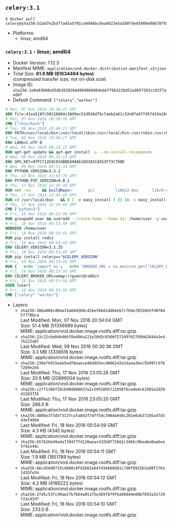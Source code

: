 ## `celery:3.1`

```console
$ docker pull celery@sha256:b2ab7e2bd77a45a5f01ca9946bc8ea6623e5a208fde45989e06678f931cc8ab6
```

-	Platforms:
	-	linux; amd64

### `celery:3.1` - linux; amd64

-	Docker Version: 1.12.3
-	Manifest MIME: `application/vnd.docker.distribution.manifest.v2+json`
-	Total Size: **81.6 MB (81634464 bytes)**  
	(compressed transfer size, not on-disk size)
-	Image ID: `sha256:2e0a93680a55db3928384d9b9989d69ebb7f9b323bd52a9057301ccb3f7aedbf`
-	Default Command: `["celery","worker"]`

```dockerfile
# Mon, 07 Nov 2016 20:30:25 GMT
ADD file:41ea5187c50116884c38d9ec51d920d79cfaeb2a61c52e07a97f457419a10a4f in / 
# Mon, 07 Nov 2016 20:30:26 GMT
CMD ["/bin/bash"]
# Tue, 08 Nov 2016 19:46:27 GMT
ENV PATH=/usr/local/bin:/usr/local/sbin:/usr/local/bin:/usr/sbin:/usr/bin:/sbin:/bin
# Tue, 08 Nov 2016 19:46:27 GMT
ENV LANG=C.UTF-8
# Wed, 09 Nov 2016 00:28:15 GMT
RUN apt-get update && apt-get install -y --no-install-recommends 		ca-certificates 		libgdbm3 		libsqlite3-0 		libssl1.0.0 	&& rm -rf /var/lib/apt/lists/*
# Wed, 09 Nov 2016 00:31:13 GMT
ENV GPG_KEY=97FC712E4C024BBEA48A61ED3A5CA953F73C700D
# Wed, 09 Nov 2016 00:31:14 GMT
ENV PYTHON_VERSION=3.5.2
# Thu, 17 Nov 2016 22:43:39 GMT
ENV PYTHON_PIP_VERSION=9.0.1
# Thu, 17 Nov 2016 22:45:48 GMT
RUN set -ex 	&& buildDeps=' 		gcc 		libbz2-dev 		libc6-dev 		libgdbm-dev 		liblzma-dev 		libncurses-dev 		libreadline-dev 		libsqlite3-dev 		libssl-dev 		make 		tcl-dev 		tk-dev 		wget 		xz-utils 		zlib1g-dev 	' 	&& apt-get update && apt-get install -y $buildDeps --no-install-recommends && rm -rf /var/lib/apt/lists/* 		&& wget -O python.tar.xz "https://www.python.org/ftp/python/${PYTHON_VERSION%%[a-z]*}/Python-$PYTHON_VERSION.tar.xz" 	&& wget -O python.tar.xz.asc "https://www.python.org/ftp/python/${PYTHON_VERSION%%[a-z]*}/Python-$PYTHON_VERSION.tar.xz.asc" 	&& export GNUPGHOME="$(mktemp -d)" 	&& gpg --keyserver ha.pool.sks-keyservers.net --recv-keys "$GPG_KEY" 	&& gpg --batch --verify python.tar.xz.asc python.tar.xz 	&& rm -r "$GNUPGHOME" python.tar.xz.asc 	&& mkdir -p /usr/src/python 	&& tar -xJC /usr/src/python --strip-components=1 -f python.tar.xz 	&& rm python.tar.xz 		&& cd /usr/src/python 	&& ./configure 		--enable-loadable-sqlite-extensions 		--enable-shared 	&& make -j$(nproc) 	&& make install 	&& ldconfig 		&& if [ ! -e /usr/local/bin/pip3 ]; then : 		&& wget -O /tmp/get-pip.py 'https://bootstrap.pypa.io/get-pip.py' 		&& python3 /tmp/get-pip.py "pip==$PYTHON_PIP_VERSION" 		&& rm /tmp/get-pip.py 	; fi 	&& pip3 install --no-cache-dir --upgrade --force-reinstall "pip==$PYTHON_PIP_VERSION" 	&& [ "$(pip list |tac|tac| awk -F '[ ()]+' '$1 == "pip" { print $2; exit }')" = "$PYTHON_PIP_VERSION" ] 		&& find /usr/local -depth 		\( 			\( -type d -a -name test -o -name tests \) 			-o 			\( -type f -a -name '*.pyc' -o -name '*.pyo' \) 		\) -exec rm -rf '{}' + 	&& apt-get purge -y --auto-remove $buildDeps 	&& rm -rf /usr/src/python ~/.cache
# Thu, 17 Nov 2016 22:45:49 GMT
RUN cd /usr/local/bin 	&& { [ -e easy_install ] || ln -s easy_install-* easy_install; } 	&& ln -s idle3 idle 	&& ln -s pydoc3 pydoc 	&& ln -s python3 python 	&& ln -s python3-config python-config
# Thu, 17 Nov 2016 22:45:49 GMT
CMD ["python3"]
# Fri, 18 Nov 2016 00:53:40 GMT
RUN groupadd user && useradd --create-home --home-dir /home/user -g user user
# Fri, 18 Nov 2016 00:53:40 GMT
WORKDIR /home/user
# Fri, 18 Nov 2016 00:53:43 GMT
RUN pip install redis
# Fri, 18 Nov 2016 00:53:43 GMT
ENV CELERY_VERSION=3.1.25
# Fri, 18 Nov 2016 00:53:49 GMT
RUN pip install celery=="$CELERY_VERSION"
# Fri, 18 Nov 2016 00:53:50 GMT
RUN { 	echo 'import os'; 	echo "BROKER_URL = os.environ.get('CELERY_BROKER_URL', 'amqp://')"; } > celeryconfig.py
# Fri, 18 Nov 2016 00:53:50 GMT
ENV CELERY_BROKER_URL=amqp://guest@rabbit
# Fri, 18 Nov 2016 00:53:50 GMT
USER [user]
# Fri, 18 Nov 2016 00:53:50 GMT
CMD ["celery" "worker"]
```

-	Layers:
	-	`sha256:386a066cd84a33a04d560c42bef66d1dd64ebfc76de78550e5fd0f8d57778bca`  
		Last Modified: Mon, 07 Nov 2016 20:34:04 GMT  
		Size: 51.4 MB (51356989 bytes)  
		MIME: application/vnd.docker.image.rootfs.diff.tar.gzip
	-	`sha256:23c22cbebbb466f0a496a221e20d2c0306f27249762789b6284da3e476222a87`  
		Last Modified: Wed, 09 Nov 2016 00:30:36 GMT  
		Size: 3.3 MB (3338616 bytes)  
		MIME: application/vnd.docker.image.rootfs.diff.tar.gzip
	-	`sha256:230efb915eab5edf0aaece46ddd3ecd606142e2daaa3bec5b99fc5f67260e2eb`  
		Last Modified: Thu, 17 Nov 2016 23:05:26 GMT  
		Size: 20.9 MB (20896004 bytes)  
		MIME: application/vnd.docker.image.rootfs.diff.tar.gzip
	-	`sha256:c2ff1366f29cb90d808837e2c5955895721858fbcede4c61905a2d2941503735`  
		Last Modified: Thu, 17 Nov 2016 23:05:20 GMT  
		Size: 266.0 B  
		MIME: application/vnd.docker.image.rootfs.diff.tar.gzip
	-	`sha256:d80be3f3d5f3137cafa842f74ff5dc398da9d4c202e0a637205a47d343ef4994`  
		Last Modified: Fri, 18 Nov 2016 00:54:09 GMT  
		Size: 4.3 KB (4345 bytes)  
		MIME: application/vnd.docker.image.rootfs.diff.tar.gzip
	-	`sha256:65762bb49ada7294f7fd120aeac432b0772662c3465c9beabe0ae6ee5f42e44c`  
		Last Modified: Fri, 18 Nov 2016 00:54:11 GMT  
		Size: 1.9 MB (1851789 bytes)  
		MIME: application/vnd.docker.image.rootfs.diff.tar.gzip
	-	`sha256:66cd58d0733cd800c8fd2b62e647d3eb68d81c7d0f9915b2a08f17611d35fe54`  
		Last Modified: Fri, 18 Nov 2016 00:54:12 GMT  
		Size: 4.2 MB (4186222 bytes)  
		MIME: application/vnd.docker.image.rootfs.diff.tar.gzip
	-	`sha256:1fd5c53fcd9ae27b7b64a051f5e369f8f9fbd49d44e00b7893a35729f2acd2df`  
		Last Modified: Fri, 18 Nov 2016 00:54:10 GMT  
		Size: 233.0 B  
		MIME: application/vnd.docker.image.rootfs.diff.tar.gzip
